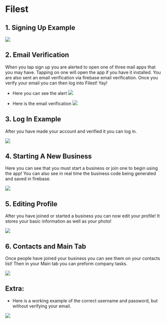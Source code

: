 # Filest

## 1. Signing Up Example

![](Videos/SignUpExample.gif) <!-- .element height="50%" width="50%" -->

## 2. Email Verification

When you tap sign up you are alerted to open one of three mail apps that you may have. Tapping on one will open the app if you have it installed. You are also sent an email verification via firebase email verification. Once you verify your email you can then log into Filest! Yay!

- Here you can see the alert
![](Videos/EmailVerificationExamplePart1.gif)

- Here is the email verification
![](Videos/EmailVerificationExamplePart2.gif)

## 3. Log In Example

After you have made your account and verified it you can log in.

![](Videos/LogInExampleWithVerification.gif)

## 4. Starting A New Business

Here you can see that you must start a business or join one to begin using the app! You can also see in real time the business code being generated and saved in firebase.

![](Videos/StartingBusinessExample.gif)

## 5. Editing Profile

After you have joined or started a business you can now edit your profile! It stores your basic information as well as your photo!

![](Videos/EditingProfileExample.gif)

## 6. Contacts and Main Tab

Once people have joined your business you can see them on your contacts list! Then in your Main tab you can preform company tasks.

![](Videos/Contacts&MainExample.gif)

## Extra: 

-   Here is a working example of the correct username and password, but without verifying your email.

![](Videos/LogInExampleNoVerification.gif)

